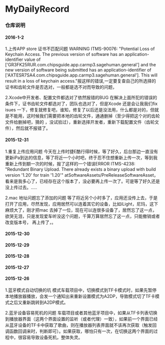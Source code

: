 # MyDailyRecord

### 仓库说明

#### 2016-1-2

1.上传APP store 证书不匹配问题   WARNING ITMS-90076: "Potential Loss of Keychain Access. The previous version of software has an application-identifier value of ['GR3FK25RUR.com.chipsguide.app.carmp3.sagehuman.general'] and the new version of software being submitted has an application-identifier of ['AXTESR7SA4.com.chipsguide.app.carmp3.sagehuman.general']. This will result in a loss of keychain access."报这样的错误,一定要复查自己的所选择的证书和齿轮文件是否选对，一般都是选不对而导致的问题，

2.Xcode中开发者、配置文件都选对了依然报错的BUG     在解决上面所犯的错误的条件下，证书齿轮文件都选对了，团队也选对了，但是Xcode 还是会让我我们fix isues 一下，修复就修复吧，谁知，修复了以后还是没法用，什么都是对的，但就是不能用，这时候我们需要把本地的齿轮文件，通通删掉（至少得把这个对的齿轮文件给删掉吧，猜的 ，没试验过），重新选择开发者，重新下载配置文件（齿轮文件），然后就不报错了。


#### 2015-12-31

1.重复上传应用问题   今天在上传时捷E酷行得时候，等了好久，后台那边一直没有更新iPa到达的信息，等了将近一个小时吧，终于忍不住想重新上传一次，等到我重新上传到额一次的时候，报了这样的一个错误ERROR ITMS-4238: "Redundant Binary Upload. There already exists a binary upload with build version '1.20' for train '1.20'" atSoftwareAssets/PreReleaseSoftwareAsset，看来是我多心了，已经存在这个版本了，没必要再上传一次了。可是等了好久还是没上传过去。.....

2.mac 地址问题忘了添加的问题  等了将近另个小时多了，应用还没传上去，于是打开了应用，尽然发现，应用居然可以连着其它的设备，比如iLight，尼玛，这下麻烦大了，刚才把mac 去掉了一位，现在可以连很多设备了，居然忘了这一点，欲哭无泪，只是发现爱车听没这个问题，千算万算居然忘了这一点，只能撤销或者改变版本号， 再上传了，。

#### 2015-12-30

#### 2015-12-29

#### 2015-12-28

#### 2015-12-27

#### 2015-12-26

1.蓝牙模式自动切换的坑   模式车载项目中，切换模式到TF卡模式时，如果先暂停本地播放器播放，会发一个通知出来重新设置模式为A2DP，导致模式切了TF卡模式之后又重新跳转到A2DP模式。

2.蓝牙设备容易死机的问题  车载项目或者其他蓝牙项目中，如果从TF卡列表切换到播放器界面（这两个界面设置的监听（或者代理）一致），如果前一个界面已经从蓝牙设备的TF卡中获取了歌曲，则在播放器列表界面就不该再次获取（触发回调函数回调来时，判断即可）。如果获取，哪怕只有一次，在切换这两个界面的过程中，很容易导致设备死机，整体失灵。


